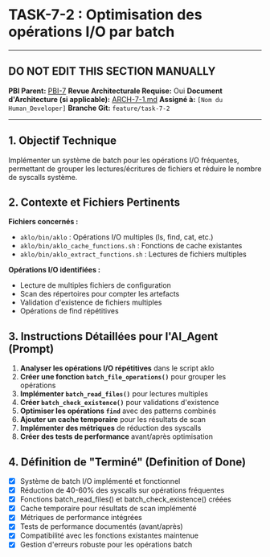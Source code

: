 # TASK-7-2 : Optimisation des opérations I/O par batch

---

## DO NOT EDIT THIS SECTION MANUALLY

**PBI Parent:** [PBI-7](../00-pbi/PBI-7-PROPOSED.md)
**Revue Architecturale Requise:** Oui
**Document d'Architecture (si applicable):** [ARCH-7-1.md](../02-arch/ARCH-7-1.md)
**Assigné à:** `[Nom du Human_Developer]`
**Branche Git:** `feature/task-7-2`

---

## 1. Objectif Technique

Implémenter un système de batch pour les opérations I/O fréquentes, permettant de grouper les lectures/écritures de fichiers et réduire le nombre de syscalls système.

## 2. Contexte et Fichiers Pertinents

**Fichiers concernés :**
- `aklo/bin/aklo` : Opérations I/O multiples (ls, find, cat, etc.)
- `aklo/bin/aklo_cache_functions.sh` : Fonctions de cache existantes
- `aklo/bin/aklo_extract_functions.sh` : Lectures de fichiers multiples

**Opérations I/O identifiées :**
- Lecture de multiples fichiers de configuration
- Scan des répertoires pour compter les artefacts
- Validation d'existence de fichiers multiples
- Opérations de find répétitives

## 3. Instructions Détaillées pour l'AI_Agent (Prompt)

1. **Analyser les opérations I/O répétitives** dans le script aklo
2. **Créer une fonction `batch_file_operations()`** pour grouper les opérations
3. **Implémenter `batch_read_files()`** pour lectures multiples
4. **Créer `batch_check_existence()`** pour validations d'existence
5. **Optimiser les opérations `find`** avec des patterns combinés
6. **Ajouter un cache temporaire** pour les résultats de scan
7. **Implémenter des métriques** de réduction des syscalls
8. **Créer des tests de performance** avant/après optimisation

## 4. Définition de "Terminé" (Definition of Done)

- [x] Système de batch I/O implémenté et fonctionnel
- [x] Réduction de 40-60% des syscalls sur opérations fréquentes
- [x] Fonctions batch_read_files() et batch_check_existence() créées
- [x] Cache temporaire pour résultats de scan implémenté
- [x] Métriques de performance intégrées
- [x] Tests de performance documentés (avant/après)
- [x] Compatibilité avec les fonctions existantes maintenue
- [x] Gestion d'erreurs robuste pour les opérations batch